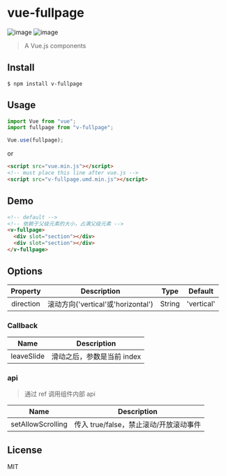 # vue-fullpage

![image](https://img.shields.io/badge/vue-2.5.17-blue.svg)
![image](https://img.shields.io/badge/vue--cli-3.0.0-green.svg)

> A Vue.js components

## Install

```
$ npm install v-fullpage
```

## Usage

```javascript
import Vue from "vue";
import fullpage from "v-fullpage";

Vue.use(fullpage);
```

or

```html
<script src="vue.min.js"></script>
<!-- must place this line after vue.js -->
<script src="v-fullpage.umd.min.js"></script>
```

## Demo

```html
<!-- default -->
<!-- 依赖于父级元素的大小，占满父级元素 -->
<v-fullpage>
  <div slot="section"></div>
  <div slot="section"></div>
</v-fullpage>
```

## Options

| Property  | Description                        |  Type  |  Default   |
| :-------: | ---------------------------------- | :----: | :--------: |
| direction | 滚动方向('vertical'或'horizontal') | String | 'vertical' |

### Callback

|    Name    | Description                |
| :--------: | -------------------------- |
| leaveSlide | 滑动之后，参数是当前 index |

### api

> 通过 ref 调用组件内部 api

|       Name        | Description                            |
| :---------------: | -------------------------------------- |
| setAllowScrolling | 传入 true/false，禁止滚动/开放滚动事件 |

## License

MIT
